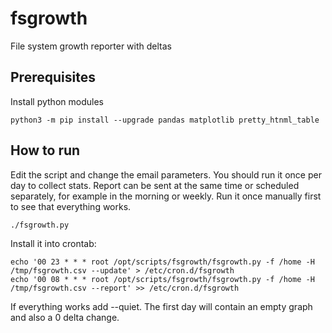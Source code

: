 # fsgrowth
File system growth reporter with deltas

## Prerequisites

Install python modules

```
python3 -m pip install --upgrade pandas matplotlib pretty_htnml_table
```

## How to run

Edit the script and change the email parameters. You should run it once per day to collect stats. Report can be sent at the same time or scheduled separately, for example in the morning or weekly. Run it once manually first to see that everything works.

```
./fsgrowth.py
```

Install it into crontab:
```
echo '00 23 * * * root /opt/scripts/fsgrowth/fsgrowth.py -f /home -H /tmp/fsgrowth.csv --update' > /etc/cron.d/fsgrowth
echo '00 08 * * * root /opt/scripts/fsgrowth/fsgrowth.py -f /home -H /tmp/fsgrowth.csv --report' >> /etc/cron.d/fsgrowth

```

If everything works add --quiet. The first day will contain an empty graph and also a 0 delta change.


